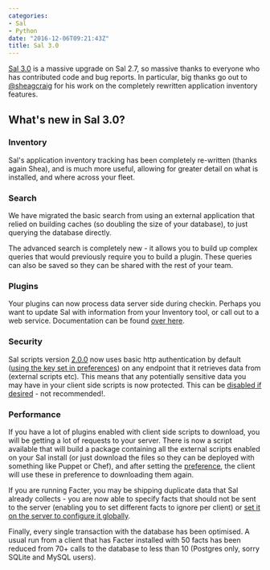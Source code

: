 ```yaml
---
categories:
- Sal
- Python
date: "2016-12-06T09:21:43Z"
title: Sal 3.0
---
```


[Sal 3.0](https://github.com/salopensource/sal/releases/tag/3.0.0) is a massive upgrade on Sal 2.7, so massive thanks to everyone who has contributed code and bug reports. In particular, big thanks go out to [@sheagcraig](https://github.com/sheagcraig)  for his work on the completely rewritten application inventory features. 

## What's new in Sal 3.0?

### Inventory

Sal's application inventory tracking has been completely re-written (thanks again Shea), and is much more useful, allowing for greater detail on what is installed, and where across your fleet.

### Search

We have migrated the basic search from using an external application that relied on building caches (so doubling the size of your database), to just querying the database directly. 

The advanced search is completely new - it allows you to build up complex queries that would previously require you to build a plugin. These queries can also be saved so they can be shared with the rest of your team. 

### Plugins

Your plugins can now process data server side during checkin. Perhaps you want to update Sal with information from your Inventory tool, or call out to a web service. Documentation can be found [over here](https://github.com/salopensource/sal/wiki/Additional-processing-of-data-in-Pugins).

### Security

Sal scripts version [2.0.0](https://github.com/salopensource/sal-scripts/releases/tag/2.0.0) now uses basic http authentication by default ([using the key set in preferences](https://github.com/salopensource/sal/wiki/Client-configuration)) on any endpoint that it retrieves data from (external scripts etc). This means that any potentially sensitive data you may have in your client side scripts is now protected. This can be [disabled if desired](https://github.com/salopensource/sal/wiki/Settings#basic-authentication-on-http-endpoints) - not recommended!.

### Performance

If you have a lot of plugins enabled with client side scripts to download, you will be getting a lot of requests to your server. There is now a script available that will build a package containing all the external scripts enabled on your Sal install (or just download the files so they can be deployed with something like Puppet or Chef), and after setting the [preference](https://github.com/salopensource/sal/wiki/Client-configuration), the client will use these in preference to downloading them again. 

If you are running Facter, you may be shipping duplicate data that Sal already collects - you are now able to specify facts that should not be sent to the server (enabling you to set different facts to ignore per client) or [set it on the server to configure it globally](https://github.com/salopensource/sal/wiki/Settings#ignore_facts). 

Finally, every single transaction with the database has been optimised. A usual run from a client that has Facter installed with 50 facts has been reduced from 70+ calls to the database to less than 10 (Postgres only, sorry SQLite and MySQL users). 